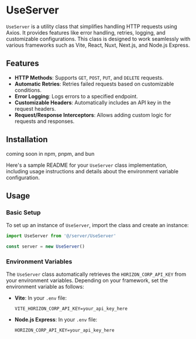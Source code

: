 # UseServer

`UseServer` is a utility class that simplifies handling HTTP requests using Axios. It provides features like error handling, retries, logging, and customizable configurations. This class is designed to work seamlessly with various frameworks such as Vite, React, Nuxt, Next.js, and Node.js Express.

## Features

- **HTTP Methods**: Supports `GET`, `POST`, `PUT`, and `DELETE` requests.
- **Automatic Retries**: Retries failed requests based on customizable conditions.
- **Error Logging**: Logs errors to a specified endpoint.
- **Customizable Headers**: Automatically includes an API key in the request headers.
- **Request/Response Interceptors**: Allows adding custom logic for requests and responses.

## Installation

coming soon in npm, pnpm, and bun

Here's a sample README for your `UseServer` class implementation, including usage instructions and details about the environment variable configuration.

## Usage

### Basic Setup

To set up an instance of `UseServer`, import the class and create an instance:

```typescript
import UseServer from '@/server/UseServer'

const server = new UseServer()
```

### Environment Variables

The `UseServer` class automatically retrieves the `HORIZON_CORP_API_KEY` from your environment variables. Depending on your framework, set the environment variable as follows:

- **Vite**: In your `.env` file:

    ```plaintext
    VITE_HORIZON_CORP_API_KEY=your_api_key_here
    ```

- **Node.js Express**: In your `.env` file:

    ```plaintext
    HORIZON_CORP_API_KEY=your_api_key_here
    ```

